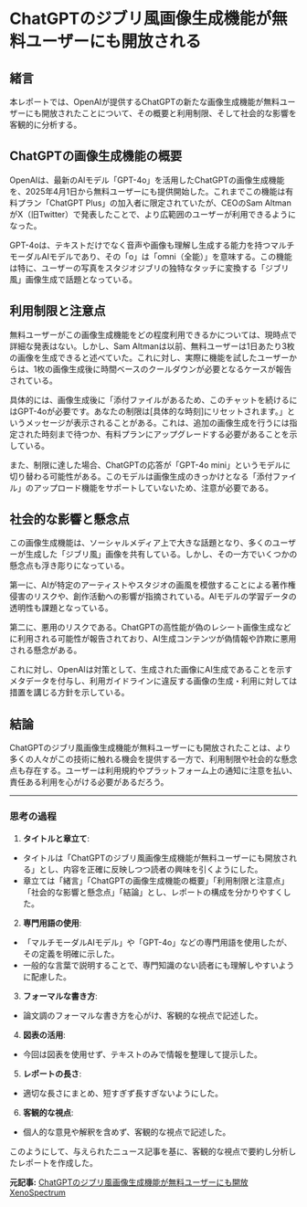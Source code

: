 # ChatGPTのジブリ風画像生成機能が無料ユーザーにも開放される

## 緒言

本レポートでは、OpenAIが提供するChatGPTの新たな画像生成機能が無料ユーザーにも開放されたことについて、その概要と利用制限、そして社会的な影響を客観的に分析する。

## ChatGPTの画像生成機能の概要

OpenAIは、最新のAIモデル「GPT-4o」を活用したChatGPTの画像生成機能を、2025年4月1日から無料ユーザーにも提供開始した。これまでこの機能は有料プラン「ChatGPT Plus」の加入者に限定されていたが、CEOのSam AltmanがX（旧Twitter）で発表したことで、より広範囲のユーザーが利用できるようになった。

GPT-4oは、テキストだけでなく音声や画像も理解し生成する能力を持つマルチモーダルAIモデルであり、その「o」は「omni（全能）」を意味する。この機能は特に、ユーザーの写真をスタジオジブリの独特なタッチに変換する「ジブリ風」画像生成で話題となっている。

## 利用制限と注意点

無料ユーザーがこの画像生成機能をどの程度利用できるかについては、現時点で詳細な発表はない。しかし、Sam Altmanは以前、無料ユーザーは1日あたり3枚の画像を生成できると述べていた。これに対し、実際に機能を試したユーザーからは、1枚の画像生成後に時間ベースのクールダウンが必要となるケースが報告されている。

具体的には、画像生成後に「添付ファイルがあるため、このチャットを続けるにはGPT-4oが必要です。あなたの制限は[具体的な時刻]にリセットされます。」というメッセージが表示されることがある。これは、追加の画像生成を行うには指定された時刻まで待つか、有料プランにアップグレードする必要があることを示している。

また、制限に達した場合、ChatGPTの応答が「GPT-4o mini」というモデルに切り替わる可能性がある。このモデルは画像生成のきっかけとなる「添付ファイル」のアップロード機能をサポートしていないため、注意が必要である。

## 社会的な影響と懸念点

この画像生成機能は、ソーシャルメディア上で大きな話題となり、多くのユーザーが生成した「ジブリ風」画像を共有している。しかし、その一方でいくつかの懸念点も浮き彫りになっている。

第一に、AIが特定のアーティストやスタジオの画風を模倣することによる著作権侵害のリスクや、創作活動への影響が指摘されている。AIモデルの学習データの透明性も課題となっている。

第二に、悪用のリスクである。ChatGPTの高性能が偽のレシート画像生成などに利用される可能性が報告されており、AI生成コンテンツが偽情報や詐欺に悪用される懸念がある。

これに対し、OpenAIは対策として、生成された画像にAI生成であることを示すメタデータを付与し、利用ガイドラインに違反する画像の生成・利用に対しては措置を講じる方針を示している。

## 結論

ChatGPTのジブリ風画像生成機能が無料ユーザーにも開放されたことは、より多くの人々がこの技術に触れる機会を提供する一方で、利用制限や社会的な懸念点も存在する。ユーザーは利用規約やプラットフォーム上の通知に注意を払い、責任ある利用を心がける必要があるだろう。

---

### 思考の過程

1. **タイトルと章立て**:
 - タイトルは「ChatGPTのジブリ風画像生成機能が無料ユーザーにも開放される」とし、内容を正確に反映しつつ読者の興味を引くようにした。
 - 章立ては「緒言」「ChatGPTの画像生成機能の概要」「利用制限と注意点」「社会的な影響と懸念点」「結論」とし、レポートの構成を分かりやすくした。

2. **専門用語の使用**:
 - 「マルチモーダルAIモデル」や「GPT-4o」などの専門用語を使用したが、その定義を明確に示した。
 - 一般的な言葉で説明することで、専門知識のない読者にも理解しやすいように配慮した。

3. **フォーマルな書き方**:
 - 論文調のフォーマルな書き方を心がけ、客観的な視点で記述した。

4. **図表の活用**:
 - 今回は図表を使用せず、テキストのみで情報を整理して提示した。

5. **レポートの長さ**:
 - 適切な長さにまとめ、短すぎず長すぎないようにした。

6. **客観的な視点**:
 - 個人的な意見や解釈を含めず、客観的な視点で記述した。

このようにして、与えられたニュース記事を基に、客観的な視点で要約し分析したレポートを作成した。

**元記事:** [ChatGPTのジブリ風画像生成機能が無料ユーザーにも開放 XenoSpectrum](https://xenospectrum.com/chatgpts-ghibli-like-image-generation-feature-is-open-to-free-users/)
